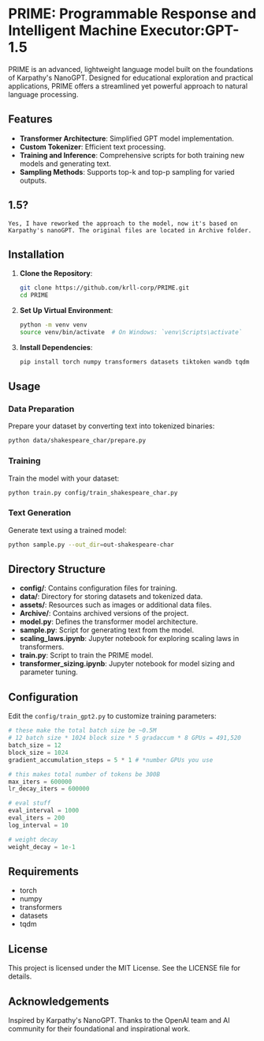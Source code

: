 # PRIME: Programmable Response and Intelligent Machine Executor:GPT-1.5

PRIME is an advanced, lightweight language model built on the foundations of Karpathy's NanoGPT. Designed for educational exploration and practical applications, PRIME offers a streamlined yet powerful approach to natural language processing.

## Features

- **Transformer Architecture**: Simplified GPT model implementation.
- **Custom Tokenizer**: Efficient text processing.
- **Training and Inference**: Comprehensive scripts for both training new models and generating text.
- **Sampling Methods**: Supports top-k and top-p sampling for varied outputs.

## 1.5?
    Yes, I have reworked the approach to the model, now it's based on Karpathy's nanoGPT. The original files are located in Archive folder.

## Installation

1. **Clone the Repository**:

    ```bash
    git clone https://github.com/krll-corp/PRIME.git
    cd PRIME
    ```

2. **Set Up Virtual Environment**:

    ```bash
    python -m venv venv
    source venv/bin/activate  # On Windows: `venv\Scripts\activate`
    ```

3. **Install Dependencies**:

    ```bash
    pip install torch numpy transformers datasets tiktoken wandb tqdm
    ```

## Usage

### Data Preparation

Prepare your dataset by converting text into tokenized binaries:

```bash
python data/shakespeare_char/prepare.py
```

### Training

Train the model with your dataset:

```bash
python train.py config/train_shakespeare_char.py
```

### Text Generation

Generate text using a trained model:

```bash
python sample.py --out_dir=out-shakespeare-char
```

## Directory Structure

- **config/**: Contains configuration files for training.
- **data/**: Directory for storing datasets and tokenized data.
- **assets/**: Resources such as images or additional data files.
- **Archive/**: Contains archived versions of the project.
- **model.py**: Defines the transformer model architecture.
- **sample.py**: Script for generating text from the model.
- **scaling_laws.ipynb**: Jupyter notebook for exploring scaling laws in transformers.
- **train.py**: Script to train the PRIME model.
- **transformer_sizing.ipynb**: Jupyter notebook for model sizing and parameter tuning.

## Configuration

Edit the `config/train_gpt2.py` to customize training parameters:

```python
# these make the total batch size be ~0.5M
# 12 batch size * 1024 block size * 5 gradaccum * 8 GPUs = 491,520
batch_size = 12
block_size = 1024
gradient_accumulation_steps = 5 * 1 # *number GPUs you use

# this makes total number of tokens be 300B
max_iters = 600000
lr_decay_iters = 600000

# eval stuff
eval_interval = 1000
eval_iters = 200
log_interval = 10

# weight decay
weight_decay = 1e-1
```

## Requirements

- torch
- numpy
- transformers
- datasets
- tqdm

## License

This project is licensed under the MIT License. See the LICENSE file for details.

## Acknowledgements

Inspired by Karpathy's NanoGPT. Thanks to the OpenAI team and  AI community for their foundational and inspirational work.
